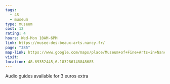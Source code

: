 ```yaml
---
tags:
  - 4S
  - museum
type: museum
cost: 12
rating: 4
hours: Wed-Mon 10AM-6PM
link: https://musee-des-beaux-arts.nancy.fr/
page: "385"
map-link: https://www.google.com/maps/place/Museum+of+Fine+Arts+in+Nancy/@48.6947346,6.1868145,15.25z/data=!4m6!3m5!1s0x4794986d3baff0bb:0x607e9722dccab0bb!8m2!3d48.6934869!4d6.1824013!16s%2Fm%2F05p5l86?entry=ttu&g_ep=EgoyMDI0MDkyNS4wIKXMDSoASAFQAw%3D%3D
visit: 
location: 48.69352445,6.183286148848685
---
```

Audio guides available for 3 euros extra